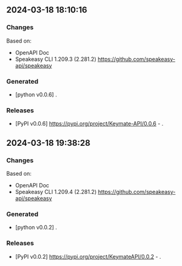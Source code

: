 ## 2024-03-18 18:10:16
### Changes
Based on:
- OpenAPI Doc  
- Speakeasy CLI 1.209.3 (2.281.2) https://github.com/speakeasy-api/speakeasy
### Generated
- [python v0.0.6] .
### Releases
- [PyPI v0.0.6] https://pypi.org/project/Keymate-API/0.0.6 - .



## 2024-03-18 19:38:28
### Changes
Based on:
- OpenAPI Doc  
- Speakeasy CLI 1.209.4 (2.281.2) https://github.com/speakeasy-api/speakeasy
### Generated
- [python v0.0.2] .
### Releases
- [PyPI v0.0.2] https://pypi.org/project/KeymateAPI/0.0.2 - .